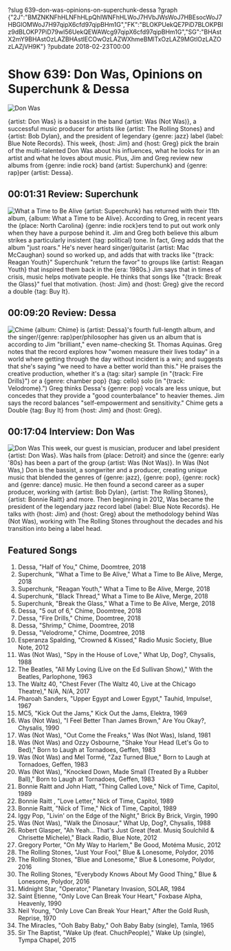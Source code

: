 ?slug 639-don-was-opinions-on-superchunk-dessa
?graph {"2J":"BMZNKNFhHLNFhHLpQhIWNFhHLWoJ7HVbJWsWoJ7HBEsocWoJ7HBGlOMWoJ7H97qipX6cfd97qipBHm1G","FK":"BLOKPUekQE7PiD7BLOKPBIz9dBLOKP7PiD79wl56UekQEWAWcg97qipX6cfd97qipBHm1G","SG":"BHAstX2mY9BHAstOzLAZBHAstlECOwOzLAZWXhmeBMlTxOzLAZ9MGtlOzLAZOzLAZjVH9K"}
?pubdate 2018-02-23T00:00

# Show 639: Don Was, Opinions on Superchunk & Dessa

![Don Was](//static.soundopinions.org/images/2018/don_was.jpg)

{artist: Don Was} is a bassist in the band {artist: Was (Not Was)}, a successful music producer for artists like {artist: The Rolling Stones} and {artist: Bob Dylan}, and the president of legendary {genre: jazz} label {label: Blue Note Records}. This week, {host: Jim} and {host: Greg} pick the brain of the multi-talented Don Was about his influences, what he looks for in an artist and what he loves about music. Plus, Jim and Greg review new albums from {genre: indie rock} band {artist: Superchunk} and {genre: rap}per {artist: Dessa}.


## 00:01:31 Review: Superchunk
![What a Time to Be Alive](http://is5.mzstatic.com/image/thumb/Music118/v4/f5/f8/db/f5f8db95-3cbf-8670-b2dc-18bc56ab7bcb/source/600x600bb.jpg "3647724/1298680293")
{artist: Superchunk} has returned with their 11th album, {album: What a Time to be Alive}. According to Greg, in recent years the {place: North Carolina} {genre: indie rock}ers tend to put out work only when they have a purpose behind it. Jim and Greg both believe this album strikes a particularly insistent {tag: political} tone. In fact, Greg adds that the album "just roars." He's never heard singer/guitarist {artist: Mac McCaughan} sound so worked up, and adds that with tracks like "{track: Reagan Youth}" Superchunk "return the favor" to groups like {artist: Reagan Youth} that inspired them back in the {era: 1980s.} Jim says that in times of crisis, music helps motivate people. He thinks that songs like "{track: Break the Glass}" fuel that motivation. {host: Jim} and {host: Greg} give the record a double {tag: Buy It}.

## 00:09:20 Review: Dessa
![Chime](http://is5.mzstatic.com/image/thumb/Music111/v4/71/4d/d2/714dd281-f653-6571-9cfd-8ae60c607b1a/source/600x600bb.jpg "281439497/1322884136")
{album: Chime} is {artist: Dessa}'s fourth full-length album, and the singer/{genre: rap}per/philosopher has given us an album that is according to Jim "brilliant," even name-checking St. Thomas Aquinas. Greg notes that the record explores how "women measure their lives today" in a world where getting through the day without incident is a win; and suggests that she's saying "we need to have a better world than this." He praises the creative production, whether it's a {tag: sitar} sample (in "{track: Fire Drills}") or a {genre: chamber pop} {tag: cello} solo (in "{track: Velodrome}.") Greg thinks Dessa's {genre: pop} vocals are less unique, but concedes that they provide a "good counterbalance" to heavier themes. Jim says the record balances "self-empowerment and sensitivity." Chime gets a Double {tag: Buy It} from {host: Jim} and {host: Greg}.

## 00:17:04 Interview: Don Was
![Don Was](//static.soundopinions.org/images/2018/don_was_2.jpg)
This week, our guest is musician, producer and label president {artist: Don Was}. Was hails from {place: Detroit} and since the {genre: early '80s} has been a part of the group {artist: Was (Not Was)}. In Was (Not Was,) Don is the bassist, a songwriter and a producer, creating unique music that blended the genres of {genre: jazz}, {genre: pop}, {genre: rock} and {genre: dance} music. He then found a second career as a super producer, working with {artist: Bob Dylan}, {artist: The Rolling Stones}, {artist: Bonnie Raitt} and more. Then beginning in 2012, Was became the president of the legendary jazz record label {label: Blue Note Records}. He talks with {host: Jim} and {host: Greg} about the methodology behind Was (Not Was), working with The Rolling Stones throughout the decades and his transition into being a label head. 


## Featured Songs

1. Dessa, "Half of You," Chime, Doomtree, 2018
1. Superchunk, "What a Time to Be Alive," What a Time to Be Alive, Merge, 2018
1. Superchunk, "Reagan Youth," What a Time to Be Alive, Merge, 2018
1. Superchunk, "Black Thread," What a Time to Be Alive, Merge, 2018
1. Superchunk, "Break the Glass," What a Time to Be Alive, Merge, 2018
1. Dessa, "5 out of 6," Chime, Doomtree, 2018
1. Dessa, "Fire Drills," Chime, Doomtree, 2018
1. Dessa, "Shrimp," Chime, Doomtree, 2018
1. Dessa, "Velodrome," Chime, Doomtree, 2018
1. Esperanza Spalding, "Crowned & Kissed," Radio Music Society, Blue Note, 2012
1. Was (Not Was), "Spy in the House of Love," What Up, Dog?, Chysalis, 1988
1. The Beatles, "All My Loving (Live on the Ed Sullivan Show)," With the Beatles, Parlophone, 1963
1. The Waltz 40, "Chest Fever (The Waltz 40, Live at the Chicago Theatre)," N/A, N/A, 2017
1. Pharoah Sanders, "Upper Egypt and Lower Egypt," Tauhid, Impulse!, 1967
1. MC5, "Kick Out the Jams," Kick Out the Jams, Elektra, 1969
1. Was (Not Was), "I Feel Better Than James Brown," Are You Okay?, Chysalis, 1990
1. Was (Not Was), "Out Come the Freaks," Was (Not Was), Island, 1981
1. Was (Not Was) and Ozzy Osbourne, "Shake Your Head (Let's Go to Bed)," Born to Laugh at Tornadoes, Geffen, 1983
1. Was (Not Was) and Mel Tormé, "Zaz Turned Blue," Born to Laugh at Tornadoes, Geffen, 1983
1. Was (Not Was), "Knocked Down, Made Small (Treated By a Rubber Ball)," Born to Laugh at Tornadoes, Geffen, 1983
1. Bonnie Raitt and John Hiatt, "Thing Called Love," Nick of Time, Capitol, 1989
1. Bonnie Raitt , "Love Letter," Nick of Time, Capitol, 1989
1. Bonnie Raitt, "Nick of Time," Nick of Time, Capitol, 1989
1. Iggy Pop, "Livin' on the Edge of the Night," Brick By Brick, Virgin, 1990
1. Was (Not Was), "Walk the Dinosaur," What Up, Dog?, Chysalis, 1988
1. Robert Glasper, "Ah Yeah... That's Just Great (feat. Musiq Soulchild & Chrisette Michele)," Black Radio, Blue Note, 2012
1. Gregory Porter, "On My Way to Harlem," Be Good, Motéma Music, 2012
1. The Rolling Stones, "Just Your Fool," Blue & Lonesome, Polydor, 2016
1. The Rolling Stones, "Blue and Lonesome," Blue & Lonesome, Polydor, 2016
1. The Rolling Stones, "Everybody Knows About My Good Thing," Blue & Lonesome, Polydor, 2016
1. Midnight Star, "Operator," Planetary Invasion, SOLAR, 1984
1. Saint Etienne, "Only Love Can Break Your Heart," Foxbase Alpha, Heavenly, 1990
1. Neil Young, "Only Love Can Break Your Heart," After the Gold Rush, Reprise, 1970
1. The Miracles, "Ooh Baby Baby," Ooh Baby Baby (single), Tamla, 1965
1. Sir The Baptist, "Wake Up (feat. ChuchPeople)," Wake Up (single), Tympa Chapel, 2015